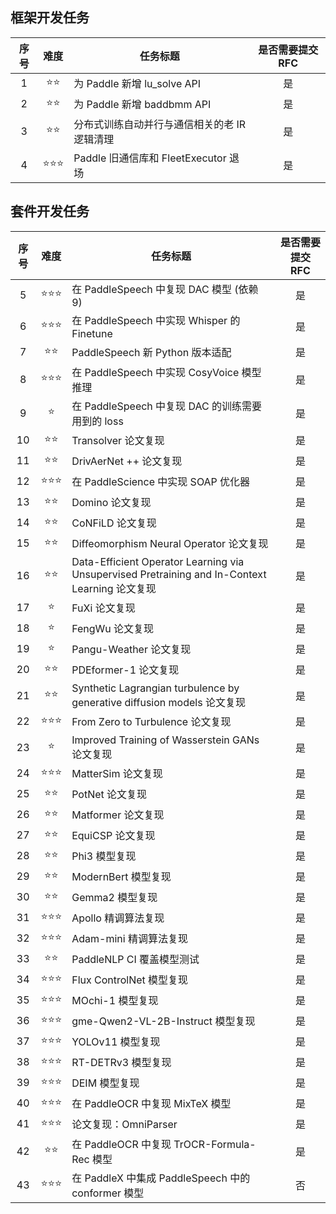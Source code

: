 ## 框架开发任务

| 序号 |   难度    | 任务标题                                     | 是否需要提交 RFC |
| :--: | :-------: | -------------------------------------------- | :--------------: |
|  1   |  ⭐️⭐️   | 为 Paddle 新增 lu_solve API                  |        是        |
|  2   |  ⭐️⭐️   | 为 Paddle 新增 baddbmm API                   |        是        |
|  3   |  ⭐️⭐️   | 分布式训练自动并行与通信相关的老 IR 逻辑清理 |        是        |
|  4   | ⭐️⭐️⭐️ | Paddle 旧通信库和 FleetExecutor 退场         |        是        |

## 套件开发任务

| 序号 |   难度    | 任务标题                                                                                       | 是否需要提交 RFC |
| :--: | :-------: | ---------------------------------------------------------------------------------------------- | :--------------: |
|  5   |  ⭐⭐️⭐  | 在 PaddleSpeech 中复现 DAC 模型 (依赖 9)                                                       |        是        |
|  6   | ⭐️⭐️⭐️ | 在 PaddleSpeech 中实现 Whisper 的 Finetune                                                     |        是        |
|  7   |  ⭐️⭐️   | PaddleSpeech 新 Python 版本适配                                                                |        是        |
|  8   |  ⭐⭐⭐️  | 在 PaddleSpeech 中实现 CosyVoice 模型推理                                                      |        是        |
|  9   |    ⭐️    | 在 PaddleSpeech 中复现 DAC 的训练需要用到的 loss                                               |        是        |
|  10  |  ⭐️⭐️   | Transolver 论文复现                                                                            |        是        |
|  11  |  ⭐️⭐️   | DrivAerNet ++ 论文复现                                                                         |        是        |
|  12  |  ⭐⭐⭐   | 在 PaddleScience 中实现 SOAP 优化器                                                            |        是        |
|  13  |   ⭐⭐    | Domino 论文复现                                                                                |        是        |
|  14  |   ⭐⭐    | CoNFiLD 论文复现                                                                               |        是        |
|  15  |   ⭐⭐    | Diffeomorphism Neural Operator 论文复现                                                        |        是        |
|  16  |   ⭐⭐    | Data-Efficient Operator Learning via Unsupervised Pretraining and In-Context Learning 论文复现 |        是        |
|  17  |    ⭐     | FuXi 论文复现                                                                                  |        是        |
|  18  |    ⭐     | FengWu 论文复现                                                                                |        是        |
|  19  |    ⭐     | Pangu-Weather 论文复现                                                                         |        是        |
|  20  |   ⭐⭐    | PDEformer-1 论文复现                                                                           |        是        |
|  21  |   ⭐⭐    | Synthetic Lagrangian turbulence by generative diffusion models 论文复现                        |        是        |
|  22  |  ⭐⭐⭐   | From Zero to Turbulence 论文复现                                                               |        是        |
|  23  |    ⭐     | Improved Training of Wasserstein GANs 论文复现                                                 |        是        |
|  24  |  ⭐⭐⭐   | MatterSim 论文复现                                                                             |        是        |
|  25  |   ⭐⭐    | PotNet 论文复现                                                                                |        是        |
|  26  |   ⭐⭐    | Matformer 论文复现                                                                             |        是        |
|  27  |   ⭐⭐    | EquiCSP 论文复现                                                                               |        是        |
|  28  |   ⭐⭐    | Phi3 模型复现                                                                                  |        是        |
|  29  |   ⭐⭐    | ModernBert 模型复现                                                                            |        是        |
|  30  |   ⭐⭐    | Gemma2 模型复现                                                                                |        是        |
|  31  |  ⭐⭐⭐   | Apollo 精调算法复现                                                                            |        是        |
|  32  |  ⭐⭐⭐   | Adam-mini 精调算法复现                                                                         |        是        |
|  33  |   ⭐⭐    | PaddleNLP CI 覆盖模型测试                                                                      |        是        |
|  34  |  ⭐⭐⭐   | Flux ControlNet 模型复现                                                                       |        是        |
|  35  |  ⭐⭐⭐   | MOchi-1 模型复现                                                                               |        是        |
|  36  |  ⭐⭐⭐   | gme-Qwen2-VL-2B-Instruct 模型复现                                                              |        是        |
|  37  |  ⭐⭐⭐   | YOLOv11 模型复现                                                                               |        是        |
|  38  |  ⭐⭐⭐   | RT-DETRv3 模型复现                                                                             |        是        |
|  39  |  ⭐⭐⭐   | DEIM 模型复现                                                                                  |        是        |
|  40  | ⭐️⭐️⭐️ | 在 PaddleOCR 中复现 MixTeX 模型                                                                |        是        |
|  41  | ⭐️⭐️⭐️ | 论文复现：OmniParser                                                                           |        是        |
|  42  |  ⭐️⭐️   | 在 PaddleOCR 中复现 TrOCR-Formula-Rec 模型                                                     |        是        |
|  43  | ⭐️⭐️⭐️ | 在 PaddleX 中集成 PaddleSpeech 中的 conformer 模型                                              |        否       |
